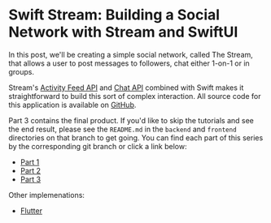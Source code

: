 # Swift Stream: Building a Social Network with Stream and SwiftUI

In this post, we'll be creating a simple social network, called The Stream, that allows a user to post messages to followers, chat either 1-on-1 or in groups.

Stream's [Activity Feed API](https://getstream.io/activity-feeds/) and [Chat API](https://getstream.io/chat) combined with Swift makes it straightforward to build this sort of complex interaction. All source code for this application is available on [GitHub](https://github.com/psylinse/the-stream-swiftui).

Part 3 contains the final product. If you'd like to skip the tutorials and see the end result, please see the `README.md` in the `backend` and `frontend` directories on that branch to get going. You can find each part of this series by the corresponding git branch or click a link below:

* [Part 1](https://github.com/psylinse/the-stream-swiftui/tree/1-social)
* [Part 2](https://github.com/psylinse/the-stream-swiftui/tree/2-messaging)
* [Part 3](https://github.com/psylinse/the-stream-swiftui/tree/3-channels)

Other implemenations:

* [Flutter](https://github.com/nparsons08/stream-flutter)
